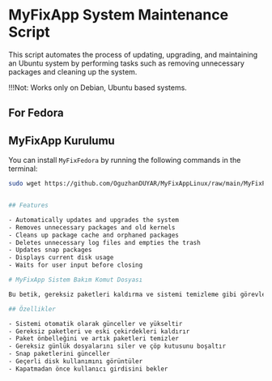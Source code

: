 # MyFixApp System Maintenance Script

This script automates the process of updating, upgrading, and maintaining an Ubuntu system by performing tasks such as removing unnecessary packages and cleaning up the system.

!!!Not: Works only on Debian, Ubuntu based systems.

## For Fedora

## MyFixApp Kurulumu

You can install `MyFixFedora` by running the following commands in the terminal:

```bash
sudo wget https://github.com/OguzhanDUYAR/MyFixAppLinux/raw/main/MyFixFedora.sh -O /usr/bin/MyFixFedora.sh && sudo chmod +x /usr/bin/MyFixFedora.sh && sudo wget https://github.com/OguzhanDUYAR/MyFixAppLinux/raw/main/MyFixFedora.desktop -O /usr/share/applications/MyFixFedora.desktop ```


## Features

- Automatically updates and upgrades the system
- Removes unnecessary packages and old kernels
- Cleans up package cache and orphaned packages
- Deletes unnecessary log files and empties the trash
- Updates snap packages
- Displays current disk usage
- Waits for user input before closing

# MyFixApp Sistem Bakım Komut Dosyası

Bu betik, gereksiz paketleri kaldırma ve sistemi temizleme gibi görevleri yerine getirerek bir Ubuntu sistemini güncelleme, yükseltme ve bakım işlemlerini otomatikleştirir.

## Özellikler

- Sistemi otomatik olarak günceller ve yükseltir
- Gereksiz paketleri ve eski çekirdekleri kaldırır
- Paket önbelleğini ve artık paketleri temizler
- Gereksiz günlük dosyalarını siler ve çöp kutusunu boşaltır
- Snap paketlerini günceller
- Geçerli disk kullanımını görüntüler
- Kapatmadan önce kullanıcı girdisini bekler
